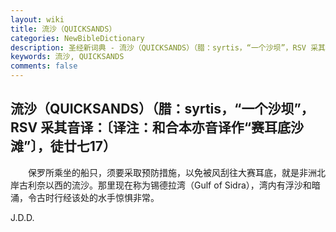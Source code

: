 ```yaml
---
layout: wiki
title: 流沙（QUICKSANDS）
categories: NewBibleDictionary
description: 圣经新词典 - 流沙（QUICKSANDS）（腊：syrtis，“一个沙坝”，RSV 采其音译：〔译注：和合本亦音译作“赛耳底沙滩”〕，徒廿七17）
keywords: 流沙, QUICKSANDS
comments: false
---
```


## 流沙（QUICKSANDS）（腊：syrtis，“一个沙坝”，RSV 采其音译：〔译注：和合本亦音译作“赛耳底沙滩”〕，徒廿七17）

　　保罗所乘坐的船只，须要采取预防措施，以免被风刮往大赛耳底，就是非洲北岸古利奈以西的流沙。那里现在称为锡德拉湾（Gulf of Sidra），湾内有浮沙和暗涌，令古时行经该处的水手惊惧非常。

J.D.D.









